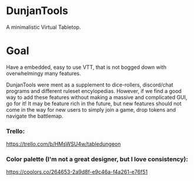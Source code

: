 # DunjanTools
A minimalistic Virtual Tabletop.

# Goal
Have a embedded, easy to use VTT, that is not bogged down with overwhelmingy many features.

DunjanTools were ment as a supplement to dice-rollers, discord/chat programs and different ruleset encylopedias. However, if we find a good way to add these features without making a massive and complicated GUI, go for it! It may be feature rich in the future, but new features should not come in the way for new users to simply join a game, drop tokens and navigate the battlemap.

### Trello:
https://trello.com/b/HMsWSU4w/tabledungeon

### Color palette (I'm not a great designer, but I love consistency):
https://coolors.co/264653-2a9d8f-e9c46a-f4a261-e76f51
